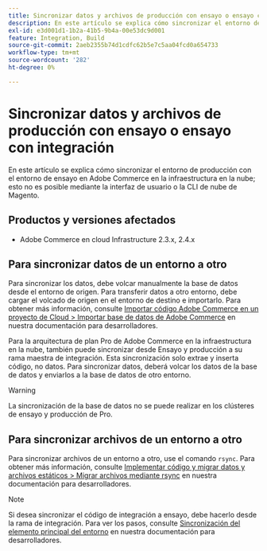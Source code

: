 ```yaml
---
title: Sincronizar datos y archivos de producción con ensayo o ensayo con integración
description: En este artículo se explica cómo sincronizar el entorno de producción con el ensayo en Adobe Commerce en la infraestructura en la nube; esto no es posible.
exl-id: e3d001d1-1b2a-41b5-9b4a-00e53dc9d001
feature: Integration, Build
source-git-commit: 2aeb2355b74d1cdfc62b5e7c5aa04fcd0a654733
workflow-type: tm+mt
source-wordcount: '282'
ht-degree: 0%

---
```


# Sincronizar datos y archivos de producción con ensayo o ensayo con integración

En este artículo se explica cómo sincronizar el entorno de producción con el entorno de ensayo en Adobe Commerce en la infraestructura en la nube; esto no es posible mediante la interfaz de usuario o la CLI de nube de Magento.

## Productos y versiones afectados

* Adobe Commerce en cloud Infrastructure 2.3.x, 2.4.x

## Para sincronizar datos de un entorno a otro

Para sincronizar los datos, debe volcar manualmente la base de datos desde el entorno de origen. Para transferir datos a otro entorno, debe cargar el volcado de origen en el entorno de destino e importarlo. Para obtener más información, consulte [Importar código Adobe Commerce en un proyecto de Cloud > Importar base de datos de Adobe Commerce](https://experienceleague.adobe.com/en/docs/commerce-cloud-service/user-guide/develop/deploy/staging-production) en nuestra documentación para desarrolladores.

Para la arquitectura de plan Pro de Adobe Commerce en la infraestructura en la nube, también puede sincronizar desde Ensayo y producción a su rama maestra de integración. Esta sincronización solo extrae y inserta código, no datos. Para sincronizar datos, deberá volcar los datos de la base de datos y enviarlos a la base de datos de otro entorno.

>[!WARNING]
>
>La sincronización de la base de datos no se puede realizar en los clústeres de ensayo y producción de Pro.

## Para sincronizar archivos de un entorno a otro

Para sincronizar archivos de un entorno a otro, use el comando `rsync`. Para obtener más información, consulte [Implementar código y migrar datos y archivos estáticos > Migrar archivos mediante rsync](https://experienceleague.adobe.com/en/docs/commerce-cloud-service/user-guide/develop/deploy/staging-production#migrate-files-using-rsync) en nuestra documentación para desarrolladores.

>[!NOTE]
>
>Si desea sincronizar el código de integración a ensayo, debe hacerlo desde la rama de integración. Para ver los pasos, consulte [Sincronización del elemento principal del entorno](/docs/commerce-cloud-service/user-guide/project/console-branches.html#sync-an-environment) en nuestra documentación para desarrolladores.
